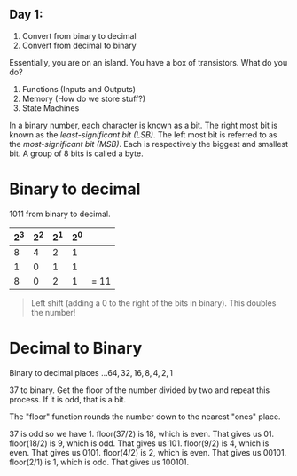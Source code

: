 ## Day 1:
1. Convert from binary to decimal
2. Convert from decimal to binary

Essentially, you are on an island. You have a box of transistors. What do you do?

1. Functions (Inputs and Outputs)
2. Memory (How do we store stuff?)
3. State Machines

In a binary number, each character is known as a bit. The right most bit is known as the *least-significant bit (LSB)*. The left most bit is referred to as the *most-significant bit (MSB)*. Each is respectively the biggest and smallest bit. A group of 8 bits is called a byte.
# Binary to decimal
1011 from binary to decimal.


| $2^3$ | $2^2$ | $2^1$ | $2^0$ |  |
| ---- | ---- | ---- | ---- | ---- |
| 8 | 4 | 2 | 1 |  |
| 1 | 0 | 1 | 1 |  |
| 8 | 0 | 2 | 1 | = 11 |


> Left shift (adding a 0 to the right of the bits in binary).
> This doubles the number!

# Decimal to Binary
Binary to decimal places
$...64, 32, 16, 8, 4, 2, 1$

37 to binary.
Get the floor of the number divided by two and repeat this process. If it is odd, that is a bit.

The "floor" function rounds the number down to the nearest "ones" place.

37 is odd so we have 1.
floor(37/2) is 18, which is even. That gives us 01.
floor(18/2) is 9, which is odd. That gives us 101.
floor(9/2) is 4, which is even. That gives us 0101.
floor(4/2) is 2, which is even. That gives us 00101.
floor(2/1) is 1, which is odd. That gives us 100101.